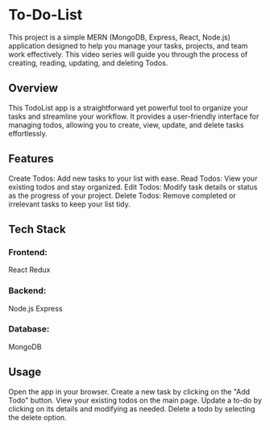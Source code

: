 # To-Do-List
This project is a simple MERN (MongoDB, Express, React, Node.js) application designed to help you manage your tasks, projects, and team work effectively. This video series will guide you through the process of creating, reading, updating, and deleting Todos.

## Overview
This TodoList app is a straightforward yet powerful tool to organize your tasks and streamline your workflow. It provides a user-friendly interface for managing todos, allowing you to create, view, update, and delete tasks effortlessly.

## Features
Create Todos: Add new tasks to your list with ease.
Read Todos: View your existing todos and stay organized.
Edit Todos: Modify task details or status as the progress of your project.
Delete Todos: Remove completed or irrelevant tasks to keep your list tidy.

## Tech Stack
### Frontend:
React
Redux
### Backend:
Node.js
Express
### Database:
MongoDB

## Usage
Open the app in your browser.
Create a new task by clicking on the "Add Todo" button.
View your existing todos on the main page.
Update a to-do by clicking on its details and modifying as needed.
Delete a todo by selecting the delete option.

